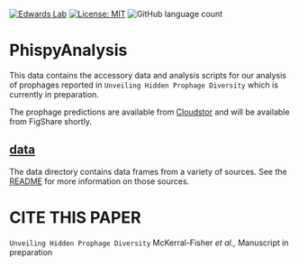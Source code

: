 [![Edwards Lab](https://img.shields.io/badge/Bioinformatics-EdwardsLab-03A9F4)](https://edwards.sdsu.edu/research)
[![License: MIT](https://img.shields.io/badge/License-MIT-yellow.svg)](https://opensource.org/licenses/MIT)
![GitHub language count](https://img.shields.io/github/languages/count/linsalrob/PhiSpy)

# PhispyAnalysis

This data contains the accessory data and analysis scripts for our analysis of prophages reported in `Unveiling Hidden Prophage Diversity` which is currently in preparation.

The prophage predictions are available from [Cloudstor](https://cloudstor.aarnet.edu.au/plus/s/DSTTqlxtEKwcXFC) and will be available from FigShare shortly.

## [data](data)

The data directory contains data frames from a variety of sources. See the [README](data/) for more information on those sources.

# CITE THIS PAPER

`Unveiling Hidden Prophage Diversity`
McKerral-Fisher _et al.,_ Manuscript in preparation


